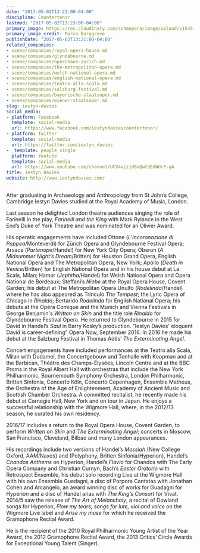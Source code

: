 ```yaml
---
date: "2017-05-02T13:21:00-04:00"
discipline: Countertenor
lastmod: "2017-05-02T13:23:00-04:00"
primary_image: https://res.cloudinary.com/schmopera/image/upload/v1545409169/media/webhook-uploads/1493745454770/2017-05-02---Iestyn-Davies-1.jpg.jpg
primary_image_credit: Marco Borggreve
publishDate: "2017-05-02T13:21:00-04:00"
related_companies:
- scene/companies/royal-opera-house.md
- scene/companies/glyndebourne.md
- scene/companies/opernhaus-zurich.md
- scene/companies/the-metropolitan-opera.md
- scene/companies/welsh-national-opera.md
- scene/companies/english-national-opera.md
- scene/companies/teatro-alla-scala.md
- scene/companies/salzburg-festival.md
- scene/companies/bayerische-staatsoper.md
- scene/companies/wiener-staatsoper.md
slug: iestyn-davies
social_media:
- platform: Facebook
  template: social-media
  url: https://www.facebook.com/iestyndaviescountertenor/
- platform: Twitter
  template: social-media
  url: https://twitter.com/iestyn_davies
- _template: people_single
  platform: Youtube
  template: social-media
  url: https://www.youtube.com/channel/UCV4ajzjU8aQwCdEdWUcP-gA
title: Iestyn Davies
website: http://www.iestyndavies.com/
---
```


After graduating in Archaeology and Anthropology from St John’s College, Cambridge Iestyn Davies studied at the Royal Academy of Music, London.

Last season he delighted London theatre audiences singing the role of Farinelli in the play, *Farinelli and the King* with Mark Rylance in the West End’s Duke of York Theatre and was nominated for an Olivier Award.

His operatic engagements have included Ottone (*L’incoronazione di Poppea*/Monteverdi) for Zürich Opera and Glyndebourne Festival Opera; Arsace (*Partenope*/Handel) for New York City Opera; Oberon (*A Midsummer Night’s Dream*/Britten) for Houston Grand Opera, English National Opera and The Metropolitan Opera, New York; Apollo (*Death in Venice*/Britten) for English National Opera and in his house debut at La Scala, Milan; Hamor (*Jephtha*/Handel) for Welsh National Opera and Opera National de Bordeaux; Steffani’s *Niobe* at the Royal Opera House, Covent Garden; his debut at The Metropolitan Opera Unulfo (*Rodelinda*/Handel) where he has also appeared as Trinculo *The Tempest*; the Lyric Opera of Chicago in *Rinaldo*; Bertarido *Rodelinda* for English National Opera; his debuts at the Opéra Comique and the Munich and Vienna Festivals in George Benjamin's *Written on Skin* and the title role *Rinaldo* for Glyndebourne Festival Opera. He returned to Glyndebourne in 2015 for David in Handel’s *Saul* in Barry Kosky’s production. “Iestyn Davies' eloquent David is career-defining” Opera Now, September 2016. In 2016 he made his debut at the Salzburg Festival in Thomas Adés’ *The Exterminating Angel*.

Concert engagements have included performances at the Teatro alla Scala, Milan with Dudamel, the Concertgebouw and Tonhalle with Koopman and at the Barbican, Théâtre des Champs-Élysées, Lincoln Centre and at the BBC Proms in the Royal Albert Hall with orchestras that include the New York Philharmonic, Bournemouth Symphony Orchestra, London Philharmonic, Britten Sinfonia, Concerto Köln, Concerto Copenhagen, Ensemble Matheus, the Orchestra of the Age of Enlightenment, Academy of Ancient Music and Scottish Chamber Orchestra. A committed recitalist, he recently made his debut at Carnegie Hall, New York and on tour in Japan. He enjoys a successful relationship with the Wigmore Hall, where, in the 2012/13 season, he curated his own residency.

2016/17 includes a return to the Royal Opera House, Covent Garden, to perform *Written on Skin* and *The Exterminating Angel*; concerts in Moscow, San Francisco, Cleveland, Bilbao and many London appearances.

His recordings include two versions of Handel’s *Messiah* (New College Oxford, AAM/Naxos) and (Polyphony, Britten Sinfonia/Hyperion), Handel’s *Chandos Anthems* on Hyperion, Handel’s *Flavio* for Chandos with The Early Opera Company and Christian Curnyn, Bach’s *Easter Oratorio* with Retrospect Ensemble, his debut solo recording Live at the Wigmore Hall with his own Ensemble Guadagni, a disc of Porpora Cantatas with Jonathan Cohen and Arcangelo, an award winning disc of works for Guadagni for Hyperion and a disc of Handel arias with *The King’s Consort* for Vivat. 2014/5 saw the release of *The Art of Melancholy*, a recital of Dowland songs for Hyperion, *Flow my tears, songs for lute, viol and voice* on the Wigmore Live label and *Arise my muse* for which he received the Gramophone Recital Award.

He is the recipient of the 2010 Royal Philharmonic Young Artist of the Year Award, the 2012 Gramophone Recital Award, the 2013 Critics’ Circle Awards for Exceptional Young Talent (Singer).
